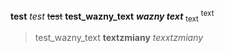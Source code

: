 **test**
_test_
~~test~~
**test_wazny_text**
***wazny text***
<sub>text</sub>
<sup>text</sup>
> test_wazny_text
**textzmiany**
_texxtzmiany_
